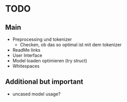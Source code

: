 # TODO

## Main

- Preprocessing und tokenizer 
    - Checken, ob das so optimal ist mit dem tokenizer
- ReadMe links
- User Interface
- Model loaden optimieren (try struct)
- Whitespaces


## Additional but important 
- uncased model usage?
